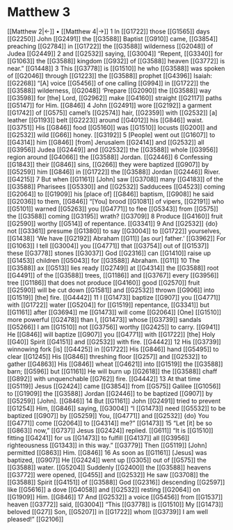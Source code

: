 # Matthew 3
[[Matthew 2|←]] • [[Matthew 4|→]]
1 In [[G1722]] those [[G1565]] days [[G2250]] John [[G2491]] the [[G3588]] Baptist [[G910]] came, [[G3854]] preaching [[G2784]] in [[G1722]] the [[G3588]] wilderness [[G2048]] of Judea [[G2449]] 
2 and [[G2532]] saying, [[G3004]] “Repent, [[G3340]] for [[G1063]] the [[G3588]] kingdom [[G932]] of [[G3588]] heaven [[G3772]] is near.” [[G1448]] 
3 This [[G3778]] is [[G1510]] he who [[G3588]] was spoken of [[G2046]] through [[G1223]] the [[G3588]] prophet [[G4396]] Isaiah: [[G2268]] “[A] voice [[G5456]] of one calling [[G994]] in [[G1722]] the [[G3588]] wilderness, [[G2048]] ‘Prepare [[G2090]] the [[G3588]] way [[G3598]] for [the] Lord, [[G2962]] make [[G4160]] straight [[G2117]] paths [[G5147]] for Him. [[G846]] 
4 John [[G2491]] wore [[G2192]] a garment [[G1742]] of [[G575]] camel’s [[G2574]] hair, [[G2359]] with [[G2532]] [a] leather [[G1193]] belt [[G2223]] around [[G4012]] his [[G846]] waist. [[G3751]] His [[G846]] food [[G5160]] was [[G1510]] locusts [[G200]] and [[G2532]] wild [[G66]] honey. [[G3192]] 
5 [People] went out [[G1607]] to [[G4314]] him [[G846]] [from] Jerusalem [[G2414]] and [[G2532]] all [[G3956]] Judea [[G2449]] and [[G2532]] the [[G3588]] whole [[G3956]] region around [[G4066]] the [[G3588]] Jordan. [[G2446]] 
6 Confessing [[G1843]] their [[G846]] sins, [[G266]] they were baptized [[G907]] by [[G5259]] him [[G846]] in [[G1722]] the [[G3588]] Jordan [[G2446]] River. [[G4215]] 
7 But when [[G1161]] [John] saw [[G3708]] many [[G4183]] of the [[G3588]] Pharisees [[G5330]] and [[G2532]] Sadducees [[G4523]] coming [[G2064]] to [[G1909]] his [place of] [[G846]] baptism, [[G908]] he said [[G2036]] to them, [[G846]] “[You] brood [[G1081]] of vipers, [[G2191]] who [[G5101]] warned [[G5263]] you [[G4771]] to flee [[G5343]] from [[G575]] the [[G3588]] coming [[G3195]] wrath? [[G3709]] 
8 Produce [[G4160]] fruit [[G2590]] worthy [[G514]] of repentance. [[G3341]] 
9 And [[G2532]] {do} not [[G3361]] presume [[G1380]] to say [[G3004]] to [[G1722]] yourselves, [[G1438]] ‘We have [[G2192]] Abraham [[G11]] [as our] father.’ [[G3962]] For [[G1063]] I tell [[G3004]] you [[G4771]] that [[G3754]] out of [[G1537]] these [[G3778]] stones [[G3037]] God [[G2316]] can [[G1410]] raise up [[G1453]] children [[G5043]] for [[G3588]] Abraham. [[G11]] 
10 The [[G3588]] ax [[G513]] lies ready [[G2749]] at [[G4314]] the [[G3588]] root [[G4491]] of the [[G3588]] trees, [[G1186]] and [[G3767]] every [[G3956]] tree [[G1186]] that does not produce [[G4160]] good [[G2570]] fruit [[G2590]] will be cut down [[G1581]] and [[G2532]] thrown [[G906]] into [[G1519]] [the] fire. [[G4442]] 
11 I [[G1473]] baptize [[G907]] you [[G4771]] with [[G1722]] water [[G5204]] for [[G1519]] repentance, [[G3341]] but [[G1161]] after [[G3694]] me [[G1473]] will come [[G2064]] [One] [[G1510]] more powerful [[G2478]] than I, [[G1473]] whose [[G3739]] sandals [[G5266]] I am [[G1510]] not [[G3756]] worthy [[G2425]] to carry. [[G941]] He [[G846]] will baptize [[G907]] you [[G4771]] with [[G1722]] [the] Holy [[G40]] Spirit [[G4151]] and [[G2532]] with fire. [[G4442]] 
12 His [[G3739]] winnowing fork [is] [[G4425]] in [[G1722]] His [[G846]] hand [[G5495]] to clear [[G1245]] His [[G846]] threshing floor [[G257]] and [[G2532]] to gather [[G4863]] His [[G846]] wheat [[G4621]] into [[G1519]] the [[G3588]] barn; [[G596]] but [[G1161]] He will burn up [[G2618]] the [[G3588]] chaff [[G892]] with unquenchable [[G762]] fire. [[G4442]] 
13 At that time [[G5119]] Jesus [[G2424]] came [[G3854]] from [[G575]] Galilee [[G1056]] to [[G1909]] the [[G3588]] Jordan [[G2446]] to be baptized [[G907]] by [[G5259]] [John]. [[G846]] 
14 But [[G1161]] John [[G2491]] tried to prevent [[G1254]] Him, [[G846]] saying, [[G3004]] “I [[G1473]] need [[G5532]] to be baptized [[G907]] by [[G5259]] You, [[G4771]] and [[G2532]] {do} You [[G4771]] come [[G2064]] to [[G4314]] me?” [[G1473]] 
15 “Let [it] be so [[G863]] now,” [[G737]] Jesus [[G2424]] replied. [[G611]] “It is [[G1510]] fitting [[G4241]] for us [[G1473]] to fulfill [[G4137]] all [[G3956]] righteousness [[G1343]] in this way.” [[G3779]] Then [[G5119]] [John] permitted [[G863]] Him. [[G846]] 
16 As soon as [[G1161]] [Jesus] was baptized, [[G907]] He [[G2424]] went up [[G305]] out of [[G575]] the [[G3588]] water. [[G5204]] Suddenly [[G2400]] the [[G3588]] heavens [[G3772]] were opened, [[G455]] and [[G2532]] He saw [[G3708]] the [[G3588]] Spirit [[G4151]] of [[G3588]] God [[G2316]] descending [[G2597]] like [[G5616]] a dove [[G4058]] and [[G2532]] resting [[G2064]] on [[G1909]] Him. [[G846]] 
17 And [[G2532]] a voice [[G5456]] from [[G1537]] heaven [[G3772]] said, [[G3004]] “This [[G3778]] is [[G1510]] My [[G1473]] beloved [[G27]] Son, [[G5207]] in [[G1722]] whom [[G3739]] I am well pleased!” [[G2106]] 
